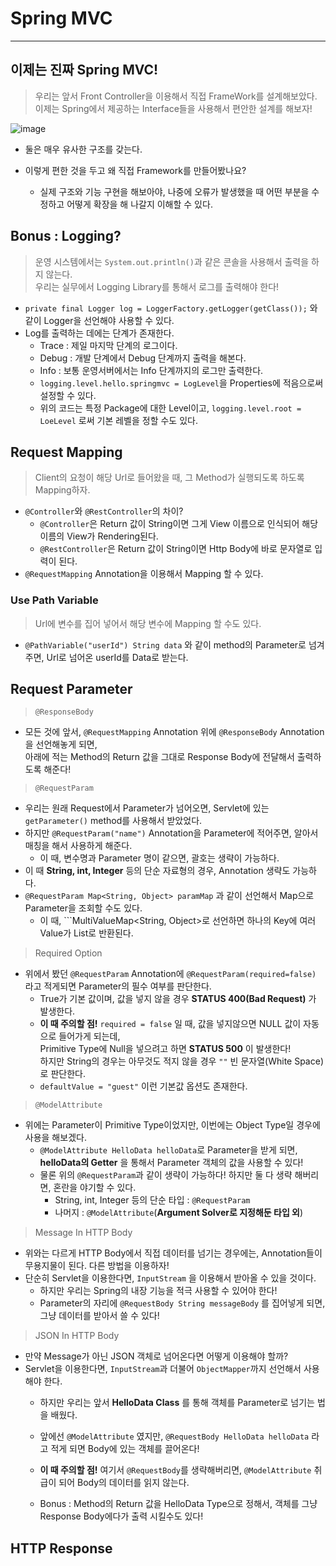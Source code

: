 # Spring MVC
---
## 이제는 진짜 Spring MVC!
> 우리는 앞서 Front Controller을 이용해서 직접 FrameWork를 설계해보았다.  
> 이제는 Spring에서 제공하는 Interface들을 사용해서 편안한 설계를 해보자!  
  
![image](https://user-images.githubusercontent.com/71700079/152335284-be60f637-4c81-406f-bb51-c896f2e88c5f.png)  

- 둘은 매우 유사한 구조를 갖는다.

- 이렇게 편한 것을 두고 왜 직접 Framework를 만들어봤나요?
  - 실제 구조와 기능 구현을 해보아야, 나중에 오류가 발생했을 때 어떤 부분을 수정하고 어떻게 확장을 해 나갈지 이해할 수 있다.

## Bonus : Logging?
> 운영 시스템에서는 ```System.out.println()```과 같은 콘솔을 사용해서 출력을 하지 않는다.  
> 우리는 실무에서 Logging Library를 통해서 로그를 출력해야 한다!  

- ```private final Logger log = LoggerFactory.getLogger(getClass());``` 와 같이 Logger을 선언해야 사용할 수 있다.
- Log를 출력하는 데에는 단계가 존재한다.
  - Trace : 제일 마지막 단계의 로그이다.
  - Debug : 개발 단계에서 Debug 단계까지 출력을 해본다.
  - Info : 보통 운영서버에서는 Info 단계까지의 로그만 출력한다.
  - ```logging.level.hello.springmvc = LogLevel```을 Properties에 적음으로써 설정할 수 있다.
  - 위의 코드는 특정 Package에 대한 Level이고, ```logging.level.root = LoeLevel``` 로써 기본 레벨을 정할 수도 있다.

## Request Mapping
> Client의 요청이 해당 Url로 들어왔을 때, 그 Method가 실행되도록 하도록 Mapping하자.  

- ```@Controller```와 ```@RestController```의 차이?
  - ```@Controller```은 Return 값이 String이면 그게 View 이름으로 인식되어 해당 이름의 View가 Rendering된다.
  - ```@RestController```은 Return 값이 String이면 Http Body에 바로 문자열로 입력이 된다.
- ```@RequestMapping``` Annotation을 이용해서 Mapping 할 수 있다.


### Use Path Variable
> Url에 변수를 집어 넣어서 해당 변수에 Mapping 할 수도 있다.  
- ```@PathVariable("userId") String data``` 와 같이 method의 Parameter로 넘겨주면, Url로 넘어온 userId를 Data로 받는다.

## Request Parameter
> ```@ResponseBody```  
- 모든 것에 앞서, ```@RequestMapping``` Annotation 위에 ```@ResponseBody``` Annotation을 선언해놓게 되면,  
  아래에 적는 Method의 Return 값을 그대로 Response Body에 전달해서 출력하도록 해준다!

> ```@RequestParam```  
- 우리는 원래 Request에서 Parameter가 넘어오면, Servlet에 있는 ```getParameter()``` method를 사용해서 받았었다.
- 하지만 ```@RequestParam("name")``` Annotation을 Parameter에 적어주면, 알아서 매칭을 해서 사용하게 해준다.
  - 이 때, 변수명과 Parameter 명이 같으면, 괄호는 생략이 가능하다.
- 이 때 __String, int, Integer__ 등의 단순 자료형의 경우, Annotation 생략도 가능하다.
- ```@RequestParam Map<String, Object> paramMap``` 과 같이 선언해서 Map으로 Parameter을 조회할 수도 있다.
  - 이 때, ```MultiValueMap<String, Object>로 선언하면 하나의 Key에 여러 Value가 List로 반환된다.

> Required Option  
- 위에서 봤던 ```@RequestParam``` Annotation에 ```@RequestParam(required=false)``` 라고 적게되면 Parameter의 필수 여부를 판단한다.
  - True가 기본 값이며, 값을 넣지 않을 경우 __STATUS 400(Bad Request)__ 가 발생한다.
  - __이 때 주의할 점!__ ```required = false``` 일 때, 값을 넣지않으면 NULL 값이 자동으로 들어가게 되는데,  
    Primitive Type에 Null을 넣으려고 하면 __STATUS 500__ 이 발생한다!  
    하지만 String의 경우는 아무것도 적지 않을 경우 ```""``` 빈 문자열(White Space)로 판단한다.
  - ```defaultValue = "guest"``` 이런 기본값 옵션도 존재한다.

> ```@ModelAttribute```  
- 위에는 Parameter이 Primitive Type이었지만, 이번에는 Object Type일 경우에 사용을 해보겠다.
  - ```@ModelAttribute HelloData helloData```로 Parameter을 받게 되면, __helloData의 Getter__ 을 통해서 Parameter 객체의 값을 사용할 수 있다!
  - 물론 위의 ```@RequestParam```과 같이 생략이 가능하다! 하지만 둘 다 생략 해버리면, 혼란을 야기할 수 있다.
    - String, int, Integer 등의 단순 타입 : ```@RequestParam```
    - 나머지 : ```@ModelAttribute```(__Argument Solver로 지정해둔 타입 외__)

> Message In HTTP Body  
- 위와는 다르게 HTTP Body에서 직접 데이터를 넘기는 경우에는, Annotation들이 무용지물이 된다. 다른 방법을 이용하자!
- 단순히 Servlet을 이용한다면, ```InputStream``` 을 이용해서 받아올 수 있을 것이다.
  - 하지만 우리는 Spring의 내장 기능을 적극 사용할 수 있어야 한다!
  - Parameter의 자리에 ```@RequestBody String messageBody``` 를 집어넣게 되면, 그냥 데이터를 받아서 쓸 수 있다!

> JSON In HTTP Body
- 만약 Message가 아닌 JSON 객체로 넘어온다면 어떻게 이용해야 할까?
- Servlet을 이용한다면, ```InputStream```과 더불어 ```ObjectMapper```까지 선언해서 사용해야 한다.
  - 하지만 우리는 앞서 __HelloData Class__ 를 통해 객체를 Parameter로 넘기는 법을 배웠다.
  - 앞에선 ```@ModelAttribute``` 였지만, ```@RequestBody HelloData helloData``` 라고 적게 되면 Body에 있는 객체를 끌어온다!
  - __이 때 주의할 점!__ 여기서 ```@RequestBody```를 생략해버리면, ```@ModelAttribute``` 취급이 되어 Body의 데이터를 읽지 않는다.  
  
  - Bonus : Method의 Return 값을 HelloData Type으로 정해서, 객체를 그냥 Response Body에다가 출력 시킬수도 있다!

## HTTP Response

